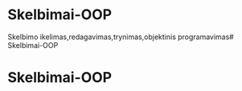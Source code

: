 # Skelbimai-OOP
Skelbimo ikelimas,redagavimas,trynimas,objektinis programavimas# Skelbimai-OOP
# Skelbimai-OOP
